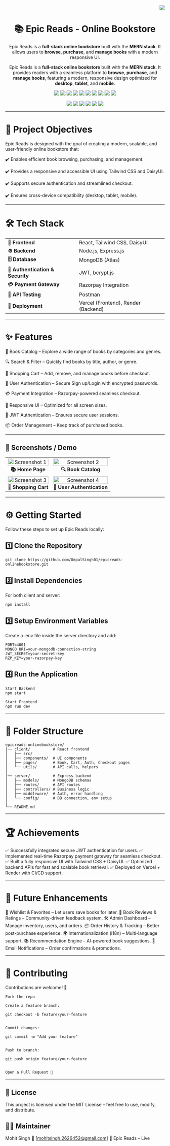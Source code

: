 <!-- Live Demo badge aligned right -->
<p align="right">
  <a href="https://epicread1.vercel.app/">
    <img src="https://img.shields.io/badge/Live%20Demo-Visit%20Now-brightgreen?style=for-the-badge&logo=vercel" />
  </a>
</p>

<!-- Project title centered -->
<h1 align="center">📚 Epic Reads - Online Bookstore</h1>

<!-- Short description centered -->
<p align="center">
Epic Reads is a <b>full-stack online bookstore</b> built with the <b>MERN stack</b>.  
It allows users to <b>browse</b>, <b>purchase</b>, and <b>manage books</b> with a modern responsive UI.
</p>





<p align="center">
  Epic Reads is a <b>full-stack online bookstore</b> built with the <b>MERN stack</b>.  
  It provides readers with a seamless platform to <b>browse</b>, <b>purchase</b>, and <b>manage books</b>,  
  featuring a modern, responsive design optimized for <b>desktop</b>, <b>tablet</b>, and <b>mobile</b>.
</p>

<p align="center">
  <img src="https://img.shields.io/badge/Stack-MERN-green?style=for-the-badge&logo=mongodb" />
  <img src="https://img.shields.io/badge/Frontend-React-blue?style=for-the-badge&logo=react" />
  <img src="https://img.shields.io/badge/UI-TailwindCSS-38B2AC?style=for-the-badge&logo=tailwind-css&logoColor=white" />
  <img src="https://img.shields.io/badge/Backend-Node.js-339933?style=for-the-badge&logo=node.js&logoColor=white" />
  <img src="https://img.shields.io/badge/Database-MongoDB-47A248?style=for-the-badge&logo=mongodb&logoColor=white" />
  <img src="https://img.shields.io/badge/Auth-JWT-black?style=for-the-badge&logo=jsonwebtokens" />
  <img src="https://img.shields.io/badge/Payment-Razorpay-02042B?style=for-the-badge&logo=razorpay&logoColor=white" />
  <img src="https://img.shields.io/badge/License-MIT-yellow.svg?style=for-the-badge" />
  <img src="https://img.shields.io/badge/Deployed%20On-Vercel-black?style=for-the-badge&logo=vercel" />
  <img src="https://img.shields.io/badge/Backend-Render-purple?style=for-the-badge&logo=render" />
</p>

<p align="center">
  <img src="https://img.shields.io/github/stars/OmpalSingh01/epicreads-onlinebookstore?style=for-the-badge&logo=github" />
  <img src="https://img.shields.io/github/forks/OmpalSingh01/epicreads-onlinebookstore?style=for-the-badge&logo=github" />
  <img src="https://img.shields.io/github/issues/OmpalSingh01/epicreads-onlinebookstore?style=for-the-badge" />
  <img src="https://img.shields.io/github/issues-pr/OmpalSingh01/epicreads-onlinebookstore?style=for-the-badge" />
  <img src="https://img.shields.io/github/last-commit/OmpalSingh01/epicreads-onlinebookstore?style=for-the-badge" />
  <img src="https://img.shields.io/github/repo-size/OmpalSingh01/epicreads-onlinebookstore?style=for-the-badge" />
</p>

---
# 🎯 Project Objectives

Epic Reads is designed with the goal of creating a modern, scalable, and user-friendly online bookstore that:

✔️ Enables efficient book browsing, purchasing, and management.

✔️ Provides a responsive and accessible UI using Tailwind CSS and DaisyUI.

✔️ Supports secure authentication and streamlined checkout.

✔️ Ensures cross-device compatibility (desktop, tablet, mobile).

---

# 🛠️ Tech Stack  

<p align="center">
  <table>
    <tr>
      <td><b>🎨 Frontend</b></td>
      <td>React, Tailwind CSS, DaisyUI</td>
    </tr>
    <tr>
      <td><b>⚙️ Backend</b></td>
      <td>Node.js, Express.js</td>
    </tr>
    <tr>
      <td><b>🗄️ Database</b></td>
      <td>MongoDB (Atlas)</td>
    </tr>
    <tr>
      <td><b>🔐 Authentication & Security</b></td>
      <td>JWT, bcrypt.js</td>
    </tr>
    <tr>
      <td><b>💳 Payment Gateway</b></td>
      <td>Razorpay Integration</td>
    </tr>
    <tr>
      <td><b>🧪 API Testing</b></td>
      <td>Postman</td>
    </tr>
    <tr>
      <td><b>🚀 Deployment</b></td>
      <td>Vercel (Frontend), Render (Backend)</td>
    </tr>
  </table>
</p>


---

# ✨ Features

📖 Book Catalog – Explore a wide range of books by categories and genres.

🔍 Search & Filter – Quickly find books by title, author, or genre.

🛒 Shopping Cart – Add, remove, and manage books before checkout.

👤 User Authentication – Secure Sign up/Login with encrypted passwords.

💳 Payment Integration – Razorpay-powered seamless checkout.

📱 Responsive UI – Optimized for all screen sizes.

🔐 JWT Authentication – Ensures secure user sessions.

📦 Order Management – Keep track of purchased books.

---

## 📸 Screenshots / Demo  

<p align="center">
  <table>
    <tr>
      <td align="center">
        <img width="100%" alt="Screenshot 1" src="https://github.com/user-attachments/assets/4bdd1f7f-4ca5-424e-8964-08be436be8f3" />
        <br /><b>📚 Home Page</b>
      </td>
      <td align="center">
        <img width="100%" alt="Screenshot 2" src="https://github.com/user-attachments/assets/f04515a9-ce65-4e1e-8a8f-92aa95af54d4" />
        <br /><b>🔍 Book Catalog</b>
      </td>
    </tr>
    <tr>
      <td align="center">
        <img width="100%" alt="Screenshot 3" src="https://github.com/user-attachments/assets/b6036cb4-2f70-4d4f-87d0-2f951d7e659c" />
        <br /><b>🛒 Shopping Cart</b>
      </td>
      <td align="center">
        <img width="100%" alt="Screenshot 4" src="https://github.com/user-attachments/assets/b0631b0e-33e3-43a6-87d7-974805ee4f09" />
        <br /><b>👤 User Authentication</b>
      </td>
    </tr>
  </table>
</p>


---

# ⚙️ Getting Started

Follow these steps to set up Epic Reads locally:

## 1️⃣ Clone the Repository
```
git clone https://github.com/OmpalSingh01/epicreads-onlinebookstore.git
```

## 2️⃣ Install Dependencies

For both client and server:


```npm install```

## 3️⃣ Setup Environment Variables

Create a .env file inside the server directory and add:

```
PORT=4001
MONGO_URI=your-mongodb-connection-string
JWT_SECRET=your-secret-key
RZP_KEY=your-razorpay-key

```

## 4️⃣ Run the Application
```
Start Backend
npm start

Start Frontend
npm run dev

```
---

# 🧩 Folder Structure

```
epicreads-onlinebookstore/
│── client/          # React frontend
│   ├── src/         
│   ├── components/  # UI components
│   ├── pages/       # Book, Cart, Auth, Checkout pages
│   └── utils/       # API calls, helpers
│
│── server/          # Express backend
│   ├── models/      # MongoDB schemas
│   ├── routes/      # API routes
│   ├── controllers/ # Business logic
│   ├── middleware/  # Auth, error handling
│   └── config/      # DB connection, env setup
│
└── README.md

```

---

# 🏆 Achievements

✅ Successfully integrated secure JWT authentication for users.
✅ Implemented real-time Razorpay payment gateway for seamless checkout.
✅ Built a fully responsive UI with Tailwind CSS + DaisyUI.
✅ Optimized backend APIs for fast and scalable book retrieval.
✅ Deployed on Vercel + Render with CI/CD support.

---

# 🔮 Future Enhancements

🚀 Wishlist & Favorites – Let users save books for later.
📝 Book Reviews & Ratings – Community-driven feedback system.
🛠️ Admin Dashboard – Manage inventory, users, and orders.
📦 Order History & Tracking – Better post-purchase experience.
🌍 Internationalization (i18n) – Multi-language support.
📚 Recommendation Engine – AI-powered book suggestions.
🔔 Email Notifications – Order confirmations & promotions.

---

# 🤝 Contributing

Contributions are welcome! 🎉

```
Fork the repo

Create a feature branch:

git checkout -b feature/your-feature


Commit changes:

git commit -m "Add your feature"


Push to branch:

git push origin feature/your-feature


Open a Pull Request 🚀
```

---

## 📄 License

This project is licensed under the MIT License – feel free to use, modify, and distribute.

## 👨‍💻 Maintainer

Mohit Singh
📧 [mohitsingh.2626452@gmail.com]
🔗 Epic Reads – Live
